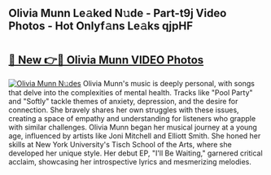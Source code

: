 ## Olivia Munn Le𝚊ked N𝚞de - Part-t9j Video Photos - Hot Onlyf𝚊ns Le𝚊ks qjpHF

# <h2><a href="http://ab76993.deff.icu/?id=Olivia+Munn">🔗 New 👉🔴 Olivia Munn VIDEO Photos</a></h2>

[![Olivia Munn N𝚞des](https://i.imgur.com/rIISA9y.gif)](http://ab76993.deff.icu/?id=Olivia+Munn)
Olivia Munn's music is deeply personal, with songs that delve into the complexities of mental health. Tracks like "Pool Party" and "Softly" tackle themes of anxiety, depression, and the desire for connection. She bravely shares her own struggles with these issues, creating a space of empathy and understanding for listeners who grapple with similar challenges. Olivia Munn began her musical journey at a young age, influenced by artists like Joni Mitchell and Elliott Smith. She honed her skills at New York University's Tisch School of the Arts, where she developed her unique style. Her debut EP, "I'll Be Waiting," garnered critical acclaim, showcasing her introspective lyrics and mesmerizing melodies.
